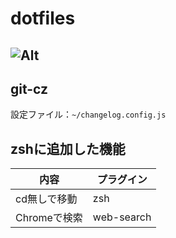 # dotfiles

## ![Alt](https://repobeats.axiom.co/api/embed/d195a3f40c76c2bedc77aaa70f5c15cb9966cc7b.svg "Repobeats analytics image")

## git-cz

設定ファイル：`~/changelog.config.js`

## zshに追加した機能

| 内容         | プラグイン |
| ------------ | ---------- |
| cd無しで移動 | zsh        |
| Chromeで検索 | web-search |
